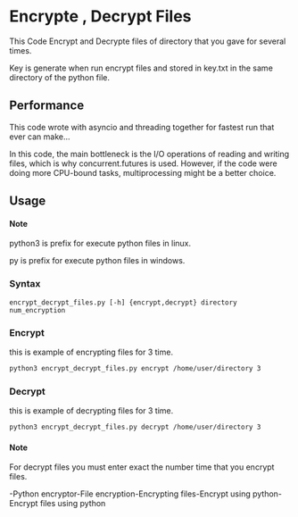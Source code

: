 
# Encrypte , Decrypt Files

This Code Encrypt and Decrypte files of directory that you gave for several times.

Key is generate when run encrypt files and stored in key.txt in the same directory of the python file.

## Performance

This code wrote with asyncio and threading together for fastest run that ever can make...

In this code, the main bottleneck is the I/O operations of reading and writing files, which is why concurrent.futures is used. However, if the code were doing more CPU-bound tasks, multiprocessing might be a better choice.


## Usage

#### Note

python3 is prefix for execute python files in linux.

py is prefix for execute python files in windows.

### Syntax

```bashe
encrypt_decrypt_files.py [-h] {encrypt,decrypt} directory num_encryption
```

### Encrypt

this is example of encrypting files for 3 time.

```bash
python3 encrypt_decrypt_files.py encrypt /home/user/directory 3
```


### Decrypt

this is example of decrypting files for 3 time.

```bash
python3 encrypt_decrypt_files.py decrypt /home/user/directory 3
```


#### Note

For decrypt files you must enter exact the number time that you encrypt files.

-Python encryptor-File encryption-Encrypting files-Encrypt using python-Encrypt files using python
